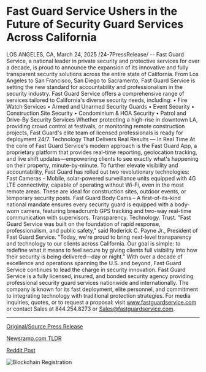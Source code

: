 # Fast Guard Service Ushers in the Future of Security Guard Services Across California

LOS ANGELES, CA, March 24, 2025 /24-7PressRelease/ -- Fast Guard Service, a national leader in private security and protective services for over a decade, is proud to announce the expansion of its innovative and fully transparent security solutions across the entire state of California. From Los Angeles to San Francisco, San Diego to Sacramento, Fast Guard Service is setting the new standard for accountability and professionalism in the security industry.  Fast Guard Service offers a comprehensive range of services tailored to California's diverse security needs, including:  • Fire Watch Services • Armed and Unarmed Security Guards • Event Security • Construction Site Security • Condominium & HOA Security • Patrol and Drive-By Security Services  Whether protecting a high-rise in downtown LA, providing crowd control at festivals, or monitoring remote construction projects, Fast Guard's elite team of licensed professionals is ready for deployment 24/7.  Technology That Delivers Real Results — In Real Time At the core of Fast Guard Service's modern approach is the Fast Guard App, a proprietary platform that provides real-time reporting, geolocation tracking, and live shift updates—empowering clients to see exactly what's happening on their property, minute-by-minute.  To further elevate visibility and accountability, Fast Guard has rolled out two revolutionary technologies:  Fast Cameras – Mobile, solar-powered surveillance units equipped with 4G LTE connectivity, capable of operating without Wi-Fi, even in the most remote areas. These are ideal for construction sites, outdoor events, or temporary security posts.  Fast Guard Body Cams – A first-of-its-kind national mandate ensures every security guard is equipped with a body-worn camera, featuring breadcrumb GPS tracking and two-way real-time communication with supervisors.  Transparency. Technology. Trust.  "Fast Guard Service was built on the foundation of rapid response, professionalism, and public safety," said Roderick C. Payne Jr., President of Fast Guard Service. "Today, we're proud to bring next-level transparency and technology to our clients across California. Our goal is simple: to redefine what it means to feel secure by giving clients full visibility into how their security is being delivered—day or night."  With over a decade of excellence and operations spanning the U.S. and beyond, Fast Guard Service continues to lead the charge in security innovation.  Fast Guard Service is a fully licensed, insured, and bonded security agency providing professional security guard services nationwide and internationally. The company is known for its fast deployment, elite personnel, and commitment to integrating technology with traditional protection strategies.  For media inquiries, quotes, or to request a proposal: visit www.fastguardservice.com or contact Sales at 844.254.8273 or Sales@fastguardservice.com. 

---

[Original/Source Press Release](https://www.24-7pressrelease.com/press-release/520889/fast-guard-service-ushers-in-the-future-of-security-guard-services-across-california)
                    

[Newsramp.com TLDR](https://newsramp.com/curated-news/fast-guard-service-expands-security-solutions-in-california-with-innovative-technologies/bc5617db57309d7c31837c7a616ff183) 

 



[Reddit Post](https://www.reddit.com/r/Business_NewsRamp/comments/1jil4f9/fast_guard_service_expands_security_solutions_in/) 



![Blockchain Registration](https://cdn.newsramp.app/24-7PressRelease/qrcode/253/24/ferny1tI.webp)